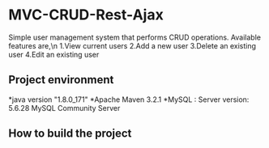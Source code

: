 # MVC-CRUD-Rest-Ajax

Simple user management system that performs CRUD operations.
Available features are,\n
  1.View current users
  2.Add a new user
  3.Delete an existing user
  4.Edit an existing user
  
Project environment
-------------------

*java version "1.8.0_171"
*Apache Maven 3.2.1
*MySQL : Server version: 5.6.28 MySQL Community Server


How to build the project
------------------------



